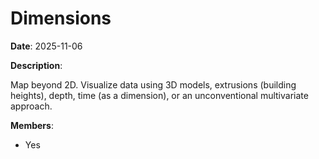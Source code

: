 # Dimensions

**Date**: 2025-11-06

**Description**:

Map beyond 2D. Visualize data using 3D models, extrusions (building heights), depth, time (as a dimension), or an unconventional multivariate approach.

**Members**:
- Yes
